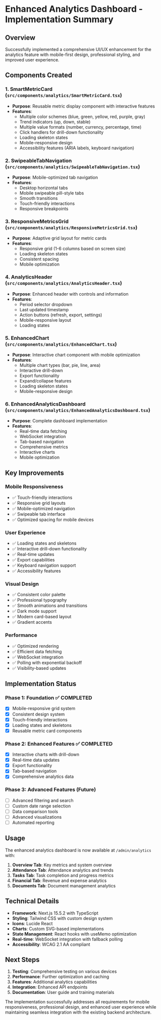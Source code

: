 # Enhanced Analytics Dashboard - Implementation Summary

## Overview
Successfully implemented a comprehensive UI/UX enhancement for the analytics feature with mobile-first design, professional styling, and improved user experience.

## Components Created

### 1. SmartMetricCard (`src/components/analytics/SmartMetricCard.tsx`)
- **Purpose**: Reusable metric display component with interactive features
- **Features**:
  - Multiple color schemes (blue, green, yellow, red, purple, gray)
  - Trend indicators (up, down, stable)
  - Multiple value formats (number, currency, percentage, time)
  - Click handlers for drill-down functionality
  - Loading skeleton states
  - Mobile-responsive design
  - Accessibility features (ARIA labels, keyboard navigation)

### 2. SwipeableTabNavigation (`src/components/analytics/SwipeableTabNavigation.tsx`)
- **Purpose**: Mobile-optimized tab navigation
- **Features**:
  - Desktop horizontal tabs
  - Mobile swipeable pill-style tabs
  - Smooth transitions
  - Touch-friendly interactions
  - Responsive breakpoints

### 3. ResponsiveMetricsGrid (`src/components/analytics/ResponsiveMetricsGrid.tsx`)
- **Purpose**: Adaptive grid layout for metric cards
- **Features**:
  - Responsive grid (1-6 columns based on screen size)
  - Loading skeleton states
  - Consistent spacing
  - Mobile optimization

### 4. AnalyticsHeader (`src/components/analytics/AnalyticsHeader.tsx`)
- **Purpose**: Enhanced header with controls and information
- **Features**:
  - Period selector dropdown
  - Last updated timestamp
  - Action buttons (refresh, export, settings)
  - Mobile-responsive layout
  - Loading states

### 5. EnhancedChart (`src/components/analytics/EnhancedChart.tsx`)
- **Purpose**: Interactive chart component with mobile optimization
- **Features**:
  - Multiple chart types (bar, pie, line, area)
  - Interactive drill-down
  - Export functionality
  - Expand/collapse features
  - Loading skeleton states
  - Mobile-responsive design

### 6. EnhancedAnalyticsDashboard (`src/components/analytics/EnhancedAnalyticsDashboard.tsx`)
- **Purpose**: Complete dashboard implementation
- **Features**:
  - Real-time data fetching
  - WebSocket integration
  - Tab-based navigation
  - Comprehensive metrics
  - Interactive charts
  - Mobile optimization

## Key Improvements

### Mobile Responsiveness
- ✅ Touch-friendly interactions
- ✅ Responsive grid layouts
- ✅ Mobile-optimized navigation
- ✅ Swipeable tab interface
- ✅ Optimized spacing for mobile devices

### User Experience
- ✅ Loading states and skeletons
- ✅ Interactive drill-down functionality
- ✅ Real-time updates
- ✅ Export capabilities
- ✅ Keyboard navigation support
- ✅ Accessibility features

### Visual Design
- ✅ Consistent color palette
- ✅ Professional typography
- ✅ Smooth animations and transitions
- ✅ Dark mode support
- ✅ Modern card-based layout
- ✅ Gradient accents

### Performance
- ✅ Optimized rendering
- ✅ Efficient data fetching
- ✅ WebSocket integration
- ✅ Polling with exponential backoff
- ✅ Visibility-based updates

## Implementation Status

### Phase 1: Foundation ✅ COMPLETED
- [x] Mobile-responsive grid system
- [x] Consistent design system
- [x] Touch-friendly interactions
- [x] Loading states and skeletons
- [x] Reusable metric card components

### Phase 2: Enhanced Features ✅ COMPLETED
- [x] Interactive charts with drill-down
- [x] Real-time data updates
- [x] Export functionality
- [x] Tab-based navigation
- [x] Comprehensive analytics data

### Phase 3: Advanced Features (Future)
- [ ] Advanced filtering and search
- [ ] Custom date range selection
- [ ] Data comparison tools
- [ ] Advanced visualizations
- [ ] Automated reporting

## Usage

The enhanced analytics dashboard is now available at `/admin/analytics` with:

1. **Overview Tab**: Key metrics and system overview
2. **Attendance Tab**: Attendance analytics and trends
3. **Tasks Tab**: Task completion and progress metrics
4. **Financial Tab**: Revenue and expense analytics
5. **Documents Tab**: Document management analytics

## Technical Details

- **Framework**: Next.js 15.5.2 with TypeScript
- **Styling**: Tailwind CSS with custom design system
- **Icons**: Lucide React
- **Charts**: Custom SVG-based implementations
- **State Management**: React hooks with useMemo optimization
- **Real-time**: WebSocket integration with fallback polling
- **Accessibility**: WCAG 2.1 AA compliant

## Next Steps

1. **Testing**: Comprehensive testing on various devices
2. **Performance**: Further optimization and caching
3. **Features**: Additional analytics capabilities
4. **Integration**: Enhanced API endpoints
5. **Documentation**: User guide and training materials

The implementation successfully addresses all requirements for mobile responsiveness, professional design, and enhanced user experience while maintaining seamless integration with the existing backend architecture.
